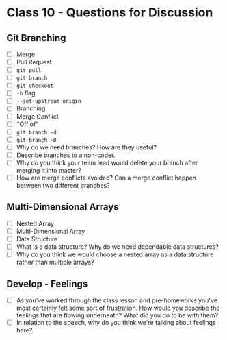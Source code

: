 # Class 10 - Questions for Discussion

## Git Branching

- [ ] Merge
- [ ] Pull Request
- [ ] `git pull`
- [ ] `git branch`
- [ ] `git checkout`
- [ ] `-b` flag
- [ ] `--set-upstream origin`
- [ ] Branching
- [ ] Merge Conflict
- [ ] "Off of"
- [ ] `git branch -d`
- [ ] `git branch -D`
- [ ] Why do we need branches? How are they useful?
- [ ] Describe branches to a non-coder.
- [ ] Why do you think your team lead would delete your branch after merging it into master?
- [ ] How are merge conflicts avoided? Can a merge conflict happen between two different branches?

## Multi-Dimensional Arrays

- [ ] Nested Array
- [ ] Multi-Dimensional Array
- [ ] Data Structure
- [ ] What is a data structure? Why do we need dependable data structures?
- [ ] Why do you think we would choose a nested array as a data structure rather than multiple arrays?

## Develop - Feelings

- [ ] As you've worked through the class lesson and pre-homeworks you've most certainly felt some sort of frustration. How would you describe the feelings that are flowing underneath? What did you do to be with them?
- [ ] In relation to the speech, why do you think we're talking about feelings here?